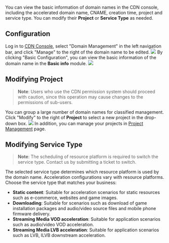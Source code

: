 You can view the basic information of domain names in the CDN console, including the accelerated domain name, CNAME, creation time, project and service type. You can modify their **Project** or **Service Type** as needed.

## Configuration
Log in to [CDN Console](https://console.cloud.tencent.com/cdn), select "Domain Management" in the left navigation bar, and click "Manage" to the right of the domain name to be edited.
![](https://mc.qcloudimg.com/static/img/f2f50e0d81eb0a8c0dcb61d2ee37e6c9/manage.png)
By clicking "Basic Configuration", you can view the basic information of the domain name in the **Basic info** module.
![](https://mc.qcloudimg.com/static/img/da199bf07c4bc72e4c4f3c27969d16d8/basic.png)

## Modifying Project
> **Note**: Users who use the CDN permission system should proceed with caution, since this operation may cause changes to the permissions of sub-users.

You can group a large number of domain names for classified management. Click "Modify" to the right of **Project** to select a new project in the drop-down box.
![](https://mc.qcloudimg.com/static/img/89aa53c0cc4331f582d04872d59d2637/basic_project.png)
In addition, you can manage your projects in [Project Management](https://console.cloud.tencent.com/project) page.

## Modifying Service Type
> **Note**: The scheduling of resource platform is required to switch the service type. Contact us by submitting a ticket to switch.

The selected service type determines which resource platform is used by the domain name. Acceleration configurations vary with resource platforms. Choose the service type that matches your business:
-  **Static content**: Suitable for acceleration scenarios for static resources such as e-commerce, websites and game images.
-  **Downloading**: Suitable for scenarios such as download of game installation packages and audio/video source files and mobile phone firmware delivery.
-  **Streaming Media VOD acceleration**: Suitable for application scenarios such as audio/video VOD acceleration.
-  **Streaming Media LVB acceleration**: Suitable for application scenarios such as LVB, ILVB downstream acceleration.
